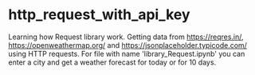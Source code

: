 # http_request_with_api_key
Learning how Request library work. Getting data from  https://reqres.in/, https://openweathermap.org/ and https://jsonplaceholder.typicode.com/ using HTTP requests. 
For file with name 'library_Request.ipynb' you can enter a city and get a weather forecast for today or for 10 days.
